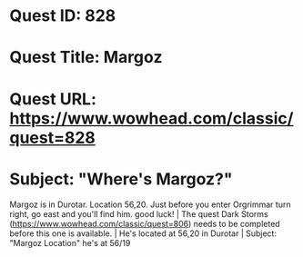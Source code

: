 # Quest ID: 828
# Quest Title: Margoz
# Quest URL: https://www.wowhead.com/classic/quest=828
# Subject: "Where's Margoz?"
Margoz is in Durotar. Location 56,20. Just before you enter Orgrimmar turn right, go east and you'll find him. good luck! | The quest Dark Storms (https://www.wowhead.com/classic/quest=806) needs to be completed before this one is available. | He's located at 56,20 in Durotar | Subject: "Margoz Location"
he's at 56/19
